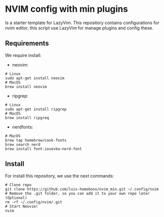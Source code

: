 # NVIM config with min plugins

Is a starter template for LazyVim. This repository contains configurations for nvim editor, this script use LazyVim for manage plugins and config these.

## Requirements

We require install:

- neovim: 
```
# Linux
sudo apt-get install neovim
# MacOS
brew install neovim
```
- ripgrep:
```
# Linux
sudo apt-get install ripgrep
# MacOS
brew install ripgreq
```
- nerdfonts: 
```
# MacOS
brew tap homebrew/cask-fonts 
brew search nerd
brew install font-iosevka-nerd-font
```

## Install

For install this repository, we use the next commands:

```
# Clone repo
git clone https://github.com/luis-homobono/nvim_min.git ~/.config/nvim
# Remove the .git folder, so you can add it to your own repo later (Optional)
rm -rf ~/.config/nvim/.git
# Start Neovim!
nvim
```

